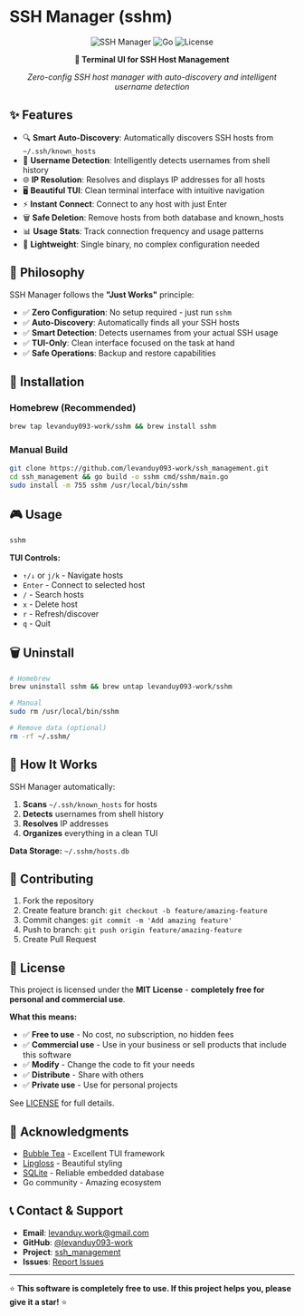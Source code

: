 # SSH Manager (sshm)

<div align="center">

![SSH Manager](https://img.shields.io/badge/SSH-Manager-blue?style=for-the-badge)
![Go](https://img.shields.io/badge/Go-1.24+-00ADD8?style=for-the-badge&logo=go)
![License](https://img.shields.io/badge/License-MIT-green?style=for-the-badge)

**🚀 Terminal UI for SSH Host Management**

*Zero-config SSH host manager with auto-discovery and intelligent username detection*

</div>

## ✨ Features

- 🔍 **Smart Auto-Discovery**: Automatically discovers SSH hosts from `~/.ssh/known_hosts`
- 🧠 **Username Detection**: Intelligently detects usernames from shell history
- 🌐 **IP Resolution**: Resolves and displays IP addresses for all hosts
- 🖥️ **Beautiful TUI**: Clean terminal interface with intuitive navigation
- ⚡ **Instant Connect**: Connect to any host with just Enter
- 🗑️ **Safe Deletion**: Remove hosts from both database and known_hosts
- 📊 **Usage Stats**: Track connection frequency and usage patterns
- 💾 **Lightweight**: Single binary, no complex configuration needed

## 🎯 Philosophy

SSH Manager follows the **"Just Works"** principle:

- ✅ **Zero Configuration**: No setup required - just run `sshm`
- ✅ **Auto-Discovery**: Automatically finds all your SSH hosts
- ✅ **Smart Detection**: Detects usernames from your actual SSH usage
- ✅ **TUI-Only**: Clean interface focused on the task at hand
- ✅ **Safe Operations**: Backup and restore capabilities

## 🚀 Installation

### Homebrew (Recommended)
```bash
brew tap levanduy093-work/sshm && brew install sshm
```

### Manual Build
```bash
git clone https://github.com/levanduy093-work/ssh_management.git
cd ssh_management && go build -o sshm cmd/sshm/main.go
sudo install -m 755 sshm /usr/local/bin/sshm
```

## 🎮 Usage

```bash
sshm
```

**TUI Controls:**
- `↑/↓` or `j/k` - Navigate hosts
- `Enter` - Connect to selected host
- `/` - Search hosts
- `x` - Delete host
- `r` - Refresh/discover
- `q` - Quit

## 🗑️ Uninstall

```bash
# Homebrew
brew uninstall sshm && brew untap levanduy093-work/sshm

# Manual
sudo rm /usr/local/bin/sshm

# Remove data (optional)
rm -rf ~/.sshm/
```

## 🔧 How It Works

SSH Manager automatically:
1. **Scans** `~/.ssh/known_hosts` for hosts
2. **Detects** usernames from shell history
3. **Resolves** IP addresses
4. **Organizes** everything in a clean TUI

**Data Storage:** `~/.sshm/hosts.db`

## 🤝 Contributing

1. Fork the repository
2. Create feature branch: `git checkout -b feature/amazing-feature`
3. Commit changes: `git commit -m 'Add amazing feature'`
4. Push to branch: `git push origin feature/amazing-feature`
5. Create Pull Request

## 📄 License

This project is licensed under the **MIT License** - **completely free for personal and commercial use**.

**What this means:**
- ✅ **Free to use** - No cost, no subscription, no hidden fees
- ✅ **Commercial use** - Use in your business or sell products that include this software
- ✅ **Modify** - Change the code to fit your needs
- ✅ **Distribute** - Share with others
- ✅ **Private use** - Use for personal projects

See [LICENSE](LICENSE) for full details.

## 🙏 Acknowledgments

- [Bubble Tea](https://github.com/charmbracelet/bubbletea) - Excellent TUI framework
- [Lipgloss](https://github.com/charmbracelet/lipgloss) - Beautiful styling
- [SQLite](https://sqlite.org/) - Reliable embedded database
- Go community - Amazing ecosystem

## 📞 Contact & Support

- **Email**: levanduy.work@gmail.com
- **GitHub**: [@levanduy093-work](https://github.com/levanduy093-work)
- **Project**: [ssh_management](https://github.com/levanduy093-work/ssh_management)
- **Issues**: [Report Issues](https://github.com/levanduy093-work/ssh_management/issues)

---

⭐ **This software is completely free to use. If this project helps you, please give it a star!** ⭐ 